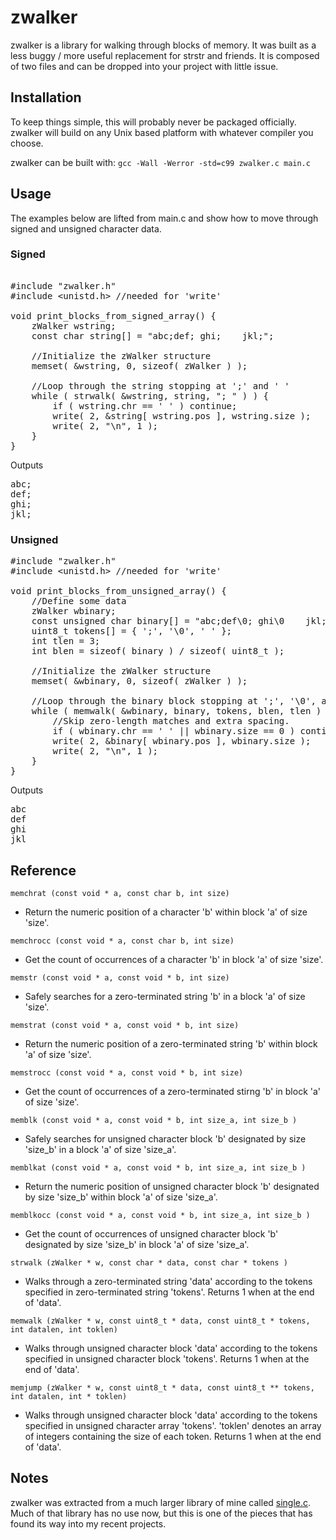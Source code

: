 # zwalker

zwalker is a library for walking through blocks of memory.  It was built as a less buggy / more useful replacement for strstr and friends.  It is composed of two files and can be dropped into your project with little issue. 


## Installation

To keep things simple, this will probably never be packaged officially.  zwalker will build on any Unix based platform with whatever compiler you choose.

zwalker can be built with:
	`gcc -Wall -Werror -std=c99 zwalker.c main.c`


## Usage

The examples below are lifted from main.c and show how to move through signed and unsigned character data.


### Signed

<pre>  
#include "zwalker.h"
#include &lt;unistd.h&gt; //needed for 'write'

void print_blocks_from_signed_array() {
	zWalker wstring;
	const char string[] = "abc;def; ghi;    jkl;";

	//Initialize the zWalker structure 
	memset( &wstring, 0, sizeof( zWalker ) );

	//Loop through the string stopping at ';' and ' '
	while ( strwalk( &wstring, string, "; " ) ) {
		if ( wstring.chr == ' ' ) continue;
		write( 2, &string[ wstring.pos ], wstring.size );
		write( 2, "\n", 1 );
	}
}
</pre>

Outputs
<pre>
abc;
def;
ghi;
jkl;
</pre>


### Unsigned

<pre>
#include "zwalker.h"
#include &lt;unistd.h&gt; //needed for 'write'

void print_blocks_from_unsigned_array() {
	//Define some data
	zWalker wbinary;
	const unsigned char binary[] = "abc;def\0; ghi\0    jkl;";
	uint8_t tokens[] = { ';', '\0', ' ' };
	int tlen = 3;
	int blen = sizeof( binary ) / sizeof( uint8_t );

	//Initialize the zWalker structure
	memset( &wbinary, 0, sizeof( zWalker ) );

	//Loop through the binary block stopping at ';', '\0', and ' '	
	while ( memwalk( &wbinary, binary, tokens, blen, tlen ) ) {
		//Skip zero-length matches and extra spacing.
		if ( wbinary.chr == ' ' || wbinary.size == 0 ) continue;
		write( 2, &binary[ wbinary.pos ], wbinary.size );
		write( 2, "\n", 1 );
	}
}
</pre>

Outputs
<pre>
abc
def
ghi
jkl
</pre>

 
## Reference

`memchrat (const void * a, const char b, int size)`
- Return the numeric position of a character 'b' within block 'a' of size 'size'.

`memchrocc (const void * a, const char b, int size)`
- Get the count of occurrences of a character 'b' in block 'a' of size 'size'.

`memstr (const void * a, const void * b, int size)`
- Safely searches for a zero-terminated string 'b' in a block 'a' of size 'size'.

`memstrat (const void * a, const void * b, int size)`
- Return the numeric position of a zero-terminated string 'b' within block 'a' of size 'size'.

`memstrocc (const void * a, const void * b, int size)`
- Get the count of occurrences of a zero-terminated stirng 'b' in block 'a' of size 'size'.

`memblk (const void * a, const void * b, int size_a, int size_b )`
- Safely searches for unsigned character block 'b' designated by size 'size_b' in a block 'a' of size 'size_a'.

`memblkat (const void * a, const void * b, int size_a, int size_b )`
- Return the numeric position of unsigned character block 'b' designated by size 'size_b' within block 'a' of size 'size_a'.

`memblkocc (const void * a, const void * b, int size_a, int size_b )`
- Get the count of occurrences of unsigned character block 'b' designated by size 'size_b' in block 'a' of size 'size_a'.

`strwalk (zWalker * w, const char * data, const char * tokens )`
- Walks through a zero-terminated string 'data' according to the tokens specified in zero-terminated string 'tokens'.  Returns 1 when at the end of 'data'.

`memwalk (zWalker * w, const uint8_t * data, const uint8_t * tokens, int datalen, int toklen)`
- Walks through unsigned character block 'data' according to the tokens specified in unsigned character block 'tokens'.  Returns 1 when at the end of 'data'.

`memjump (zWalker * w, const uint8_t * data, const uint8_t ** tokens, int datalen, int * toklen)`
- Walks through unsigned character block 'data' according to the tokens specified in unsigned character array 'tokens'.  'toklen' denotes an array of integers containing the size of each token.  Returns 1 when at the end of 'data'.


## Notes

zwalker was extracted from a much larger library of mine called <a href="https://github.com/zaiah-dj/single">single.c</a>.  Much of that library has no use now, but this is one of the pieces that has found its way into my recent projects. 
